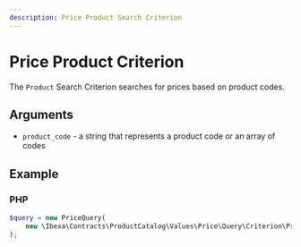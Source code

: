 ```yaml
---
description: Price Product Search Criterion
---
```


# Price Product Criterion

The `Product` Search Criterion searches for prices based on product codes.

## Arguments

- `product_code` - a string that represents a product code or an array of codes

## Example

### PHP

``` php
$query = new PriceQuery(
    new \Ibexa\Contracts\ProductCatalog\Values\Price\Query\Criterion\Product('ergo_desk')
);
```
